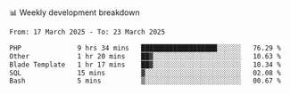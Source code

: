 📊 Weekly development breakdown
<!--START_SECTION:waka-->

```txt
From: 17 March 2025 - To: 23 March 2025

PHP              9 hrs 34 mins   ███████████████████░░░░░░   76.29 %
Other            1 hr 20 mins    ██▓░░░░░░░░░░░░░░░░░░░░░░   10.63 %
Blade Template   1 hr 17 mins    ██▓░░░░░░░░░░░░░░░░░░░░░░   10.34 %
SQL              15 mins         ▓░░░░░░░░░░░░░░░░░░░░░░░░   02.08 %
Bash             5 mins          ▒░░░░░░░░░░░░░░░░░░░░░░░░   00.67 %
```

<!--END_SECTION:waka-->
